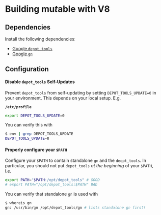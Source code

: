 # Building mu*t*able with V8

## Dependencies

Install the following dependencies:

* [Google `depot_tools`](setup-depot_tools.md)
* [Google `gn`](setup-gn.md)

## Configuration

#### Disable `depot_tools` Self-Updates

Prevent `depot_tools` from self-updating by setting `DEPOT_TOOLS_UPDATE=0` in your environment.  This depends on your
local setup.  E.g.

**`/etc/profile`**
```bash
export DEPOT_TOOLS_UPDATE=0
```

You can verify this with
```bash
$ env | grep DEPOT_TOOLS_UPDATE
DEPOT_TOOLS_UPDATE=0
```

#### Properly configure your `$PATH`

Configure your `$PATH` to contain standalone `gn` and the `deopt_tools`.  In particular, you should not put
`depot_tools` *at the beginning* of your `$PATH`, i.e.

```bash
export PATH="$PATH:/opt/depot_tools" # GOOD
# export PATH="/opt/depot_tools:$PATH" BAD
```

You can verify that standalone `gn` is used with
```bash
$ whereis gn
gn: /usr/bin/gn /opt/depot_tools/gn # lists standalone gn first!
```
